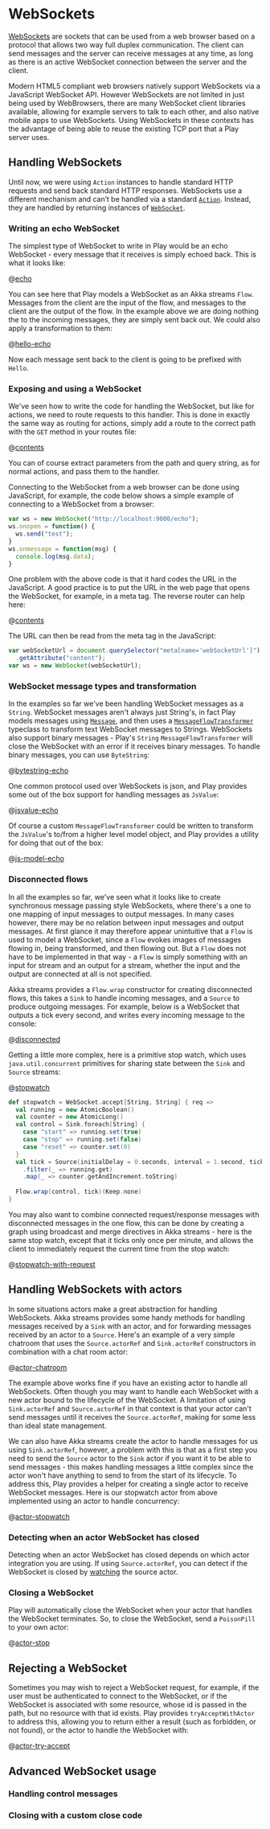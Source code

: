 <!--- Copyright (C) 2009-2015 Typesafe Inc. <http://www.typesafe.com> -->
# WebSockets

[WebSockets](https://en.wikipedia.org/wiki/WebSocket) are sockets that can be used from a web browser based on a protocol that allows two way full duplex communication.  The client can send messages and the server can receive messages at any time, as long as there is an active WebSocket connection between the server and the client.

Modern HTML5 compliant web browsers natively support WebSockets via a JavaScript WebSocket API.  However WebSockets are not limited in just being used by WebBrowsers, there are many WebSocket client libraries available, allowing for example servers to talk to each other, and also native mobile apps to use WebSockets.  Using WebSockets in these contexts has the advantage of being able to reuse the existing TCP port that a Play server uses.

## Handling WebSockets

Until now, we were using `Action` instances to handle standard HTTP requests and send back standard HTTP responses. WebSockets use a different mechanism and can’t be handled via a standard [`Action`](api/scala/play/api/mvc/Action$.html).  Instead, they are handled by returning instances of [`WebSocket`](api/scala/play/api/mvc/WebSocket.html).

### Writing an echo WebSocket

The simplest type of WebSocket to write in Play would be an echo WebSocket - every message that it receives is simply echoed back.  This is what it looks like:

@[echo](code/ScalaWebSockets.scala)

You can see here that Play models a WebSocket as an Akka streams `Flow`.  Messages from the client are the input of the flow, and messages to the client are the output of the flow.  In the example above we are doing nothing the to the incoming messages, they are simply sent back out. We could also apply a transformation to them:

@[hello-echo](code/ScalaWebSockets.scala)

Now each message sent back to the client is going to be prefixed with `Hello`.

### Exposing and using a WebSocket

We've seen how to write the code for handling the WebSocket, but like for actions, we need to route requests to this handler.  This is done in exactly the same way as routing for actions, simply add a route to the correct path with the `GET` method in your routes file:

@[contents](scalaguide.async.websockets.routes)

You can of course extract parameters from the path and query string, as for normal actions, and pass them to the handler.

Connecting to the WebSocket from a web browser can be done using JavaScript, for example, the code below shows a simple example of connecting to a WebSocket from a browser:

```js
var ws = new WebSocket("http://localhost:9000/echo");
ws.onopen = function() {
  ws.send("test");
}
ws.onmessage = function(msg) {
  console.log(msg.data);
}
```

One problem with the above code is that it hard codes the URL in the JavaScript.  A good practice is to put the URL in the web page that opens the WebSocket, for example, in a meta tag.  The reverse router can help here:

@[contents](scalaguide/async/websockets.scala.html)

The URL can then be read from the meta tag in the JavaScript:

```js
var webSocketUrl = document.querySelector("meta[name='webSocketUrl']")
  .getAttribute("content");
var ws = new WebSocket(webSocketUrl);
```

### WebSocket message types and transformation

In the examples so far we've been handling WebSocket messages as a `String`.  WebSocket messages aren't always just String's, in fact Play models messages using [`Message`](api/scala/play/api/http/websocket/Message.html), and then uses a [`MessageFlowTransformer`](api/scala/play/api/mvc/WebSocket.MessageFlowTransformer.html) typeclass to transform text WebSocket messages to Strings.  WebSockets also support binary messages - Play's `String` `MessageFlowTransformer` will close the WebSocket with an error if it receives binary messages.  To handle binary messages, you can use `ByteString`:

@[bytestring-echo](code/ScalaWebSockets.scala)

One common protocol used over WebSockets is json, and Play provides some out of the box support for handling messages as `JsValue`:

@[jsvalue-echo](code/ScalaWebSockets.scala)

Of course a custom `MessageFlowTransformer` could be written to transform the `JsValue`'s to/from a higher level model object, and Play provides a utility for doing that out of the box:

@[js-model-echo](code/ScalaWebSockets.scala)

### Disconnected flows

In all the examples so far, we've seen what it looks like to create synchronous message passing style WebSockets, where there's a one to one mapping of input messages to output messages.  In many cases however, there may be no relation between input messages and output messages.  At first glance it may therefore appear unintuitive that a `Flow` is used to model a WebSocket, since a `Flow` evokes images of messages flowing in, being transformed, and then flowing out.  But a `Flow` does not have to be implemented in that way - a `Flow` is simply something with an input for stream and an output for a stream, whether the input and the output are connected at all is not specified.

Akka streams provides a `Flow.wrap` constructor for creating disconnected flows, this takes a `Sink` to handle incoming messages, and a `Source` to produce outgoing messages.  For example, below is a WebSocket that outputs a tick every second, and writes every incoming message to the console:

@[disconnected](code/ScalaWebSockets.scala)

Getting a little more complex, here is a primitive stop watch, which uses `java.util.concurrent` primitives for sharing state between the `Sink` and `Source` streams:

@[stopwatch](code/ScalaWebSockets.scala)

```scala
def stopwatch = WebSocket.accept[String, String] { req =>
  val running = new AtomicBoolean()
  val counter = new AtomicLong()
  val control = Sink.foreach[String] {
    case "start" => running.set(true)
    case "stop" => running.set(false)
    case "reset" => counter.set(0)
  }
  val tick = Source(initialDelay = 0.seconds, interval = 1.second, tick = "tick")
    .filter(_ => running.get)
    .map(_ => counter.getAndIncrement.toString)
  
  Flow.wrap(control, tick)(Keep.none)
}
```



You may also want to combine connected request/response messages with disconnected messages in the one flow, this can be done by creating a graph using broadcast and merge directives in Akka streams - here is the same stop watch, except that it ticks only once per minute, and allows the client to immediately request the current time from the stop watch:

@[stopwatch-with-request](code/ScalaWebSockets.scala)

## Handling WebSockets with actors

In some situations actors make a great abstraction for handling WebSockets. Akka streams provides some handy methods for handling messages received by a `Sink` with an actor, and for forwarding messages received by an actor to a `Source`.  Here's an example of a very simple chatroom that uses the `Source.actorRef` and `Sink.actorRef` constructors in combination with a chat room actor:

@[actor-chatroom](code/ScalaWebSockets.scala)

The example above works fine if you have an existing actor to handle all WebSockets.  Often though you may want to handle each WebSocket with a new actor bound to the lifecycle of the WebSocket.  A limitation of using `Sink.actorRef` and `Source.actorRef` in that context is that your actor can't send messages until it receives the `Source.actorRef`, making for some less than ideal state management.

We can also have Akka streams create the actor to handle messages for us using `Sink.actorRef`, however, a problem with this is that as a first step you need to send the `Source` actor to the `Sink` actor if you want it to be able to send messages - this makes handling messages a little complex since the actor won't have anything to send to from the start of its lifecycle.  To address this, Play provides a helper for creating a single actor to receive WebSocket messages.  Here is our stopwatch actor from above implemented using an actor to handle concurrency:

@[actor-stopwatch](code/ScalaWebSockets.scala)

### Detecting when an actor WebSocket has closed

Detecting when an actor WebSocket has closed depends on which actor integration you are using.  If using `Source.actorRef`, you can detect if the WebSocket is closed by [watching](http://doc.akka.io/docs/akka/snapshot/general/supervision.html#What_Lifecycle_Monitoring_Means) the source actor.

### Closing a WebSocket

Play will automatically close the WebSocket when your actor that handles the WebSocket terminates.  So, to close the WebSocket, send a `PoisonPill` to your own actor:

@[actor-stop](code/ScalaWebSockets.scala)

## Rejecting a WebSocket

Sometimes you may wish to reject a WebSocket request, for example, if the user must be authenticated to connect to the WebSocket, or if the WebSocket is associated with some resource, whose id is passed in the path, but no resource with that id exists.  Play provides `tryAcceptWithActor` to address this, allowing you to return either a result (such as forbidden, or not found), or the actor to handle the WebSocket with:

@[actor-try-accept](code/ScalaWebSockets.scala)

## Advanced WebSocket usage

### Handling control messages

### Closing with a custom close code

